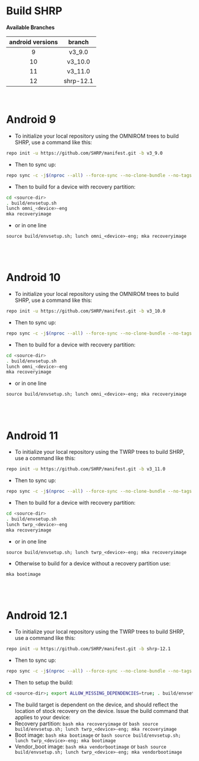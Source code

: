 # Build SHRP

**Available Branches**

| android versions | branch  |
| :--------------: | :-----: |
|        9         | v3_9.0  |
|        10        | v3_10.0 |
|        11        | v3_11.0 |
|        12        | shrp-12.1|

<br />

# Android 9

- To initialize your local repository using the OMNIROM trees to build SHRP, use a command like this:

```bash
repo init -u https://github.com/SHRP/manifest.git -b v3_9.0
```

- Then to sync up:

```bash
repo sync -c -j$(nproc --all) --force-sync --no-clone-bundle --no-tags
```

- Then to build for a device with recovery partition:

```bash
cd <source-dir>
. build/envsetup.sh
lunch omni_<device>-eng
mka recoveryimage
```

- or in one line

```
source build/envsetup.sh; lunch omni_<device>-eng; mka recoveryimage
```

<br /><br />

# Android 10

- To initialize your local repository using the OMNIROM trees to build SHRP, use a command like this:

```bash
repo init -u https://github.com/SHRP/manifest.git -b v3_10.0
```

- Then to sync up:

```bash
repo sync -c -j$(nproc --all) --force-sync --no-clone-bundle --no-tags
```

- Then to build for a device with recovery partition:

```bash
cd <source-dir>
. build/envsetup.sh
lunch omni_<device>-eng
mka recoveryimage
```

- or in one line

```
source build/envsetup.sh; lunch omni_<device>-eng; mka recoveryimage
```

<br /><br />

# Android 11

- To initialize your local repository using the TWRP trees to build SHRP, use a command like this:

```bash
repo init -u https://github.com/SHRP/manifest.git -b v3_11.0
```

- Then to sync up:

```bash
repo sync -c -j$(nproc --all) --force-sync --no-clone-bundle --no-tags
```

- Then to build for a device with recovery partition:

```bash
cd <source-dir>
. build/envsetup.sh
lunch twrp_<device>-eng
mka recoveryimage
```

- or in one line

```
source build/envsetup.sh; lunch twrp_<device>-eng; mka recoveryimage
```

- Otherwise to build for a device without a recovery partition use:

```
mka bootimage
```

<br /><br />

# Android 12.1

- To initialize your local repository using the TWRP trees to build SHRP, use a command like this:

```bash
repo init -u https://github.com/SHRP/manifest.git -b shrp-12.1
```

- Then to sync up:

```bash
repo sync -c -j$(nproc --all) --force-sync --no-clone-bundle --no-tags
```
- Then to setup the build:
```bash
cd <source-dir>; export ALLOW_MISSING_DEPENDENCIES=true; . build/envsetup.sh; lunch twrp_<device>-eng
```

- The build target is dependent on the device, and should reflect the location of stock recovery on the device. Issue the build command that applies to your device:
- Recovery partition: ```bash mka recoveryimage``` or ```bash source build/envsetup.sh; lunch twrp_<device>-eng; mka recoveryimage```
- Boot image: ```bash mka bootimage``` or ```bash source build/envsetup.sh; lunch twrp_<device>-eng; mka bootimage```
- Vendor_boot image: ```bash mka vendorbootimage``` or ```bash source build/envsetup.sh; lunch twrp_<device>-eng; mka vendorbootimage```
